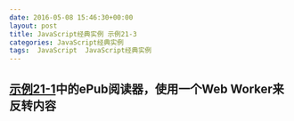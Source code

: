 ```yaml
---
date: 2016-05-08 15:46:30+00:00
layout: post
title: JavaScript经典实例 示例21-3
categories: JavaScript经典实例
tags:  JavaScript  JavaScript经典实例
---
```

[示例21-1](http://lovechina.xyz/JavaScript%E7%BB%8F%E5%85%B8%E5%AE%9E%E4%BE%8BExample21-1/)中的ePub阅读器，使用一个Web Worker来反转内容
----------------

<html>
    <head>
        <title>ePub Reader</title>
        <meta charset="utf-8" />
        <style>
            #result
            {
                width: 500px;
                margin: 30px;
            }
            
        </style>
        <script>
            
            window.onload = function() {
                var inputElement = document.getElementById('file');
                
                inputElement.addEventListener('change', handleFiles, false);
            }
            
            function handleFiles() {
                var fileList = this.files,
                    reader = new FileReader();
                    
                reader.onload = loadFile;
                reader.readAsText(fileList[0]);
            }
            
            function loadFile() {
                
                // 查找文档的body部分
                var parser = new DOMParser(),
                    xml = parser.parseFromString(this.result,'text/xml'),
                    content = xml.getElementsByTagName('body');
                
                // 如果找到，提取body元素的innerHTML
                if (content.length > 0) {
                    var ct = content[0].innerHTML,
                        ctarray = ct.split(' '),
                        worker = new Worker('reverse.js');
                        
                    worker.onmessage = receiveResult;
                    worker.postMessage(ctarray);
                }
            
            }
            
            function receiveResult(event) {
                document.getElementById('result').innerHTML = event.data;
            }
        </script>
    </head>
    <body>
        <form>
            <label for="file">File:</label> <input type="file" id="file" /><br />
        </form>
        <div id="result"></div>
    </body>
</html>

源码如下：

{% highlight html linenos %}
<!DOCTYPE html>
<html>
    <head>
        <title>ePub Reader</title>
        <meta charset="utf-8" />
        <style>
            #result
            {
                width: 500px;
                margin: 30px;
            }
            
        </style>
        <script>
            
            window.onload = function() {
                var inputElement = document.getElementById('file');
                
                inputElement.addEventListener('change', handleFiles, false);
            }
            
            function handleFiles() {
                var fileList = this.files,
                    reader = new FileReader();
                    
                reader.onload = loadFile;
                reader.readAsText(fileList[0]);
            }
            
            function loadFile() {
                
                // 查找文档的body部分
                var parser = new DOMParser(),
                    xml = parser.parseFromString(this.result,'text/xml'),
                    content = xml.getElementsByTagName('body');
                
                // 如果找到，提取body元素的innerHTML
                if (content.length > 0) {
                    var ct = content[0].innerHTML,
                        ctarray = ct.split(' '),
                        worker = new Worker('reverse.js');
                        
                    worker.onmessage = receiveResult;
                    worker.postMessage(ctarray);
                }
            
            }
            
            function receiveResult(event) {
                document.getElementById('result').innerHTML = event.data;
            }
        </script>
    </head>
    <body>
        <form>
            <label for="file">File:</label> <input type="file" id="file" /><br />
        </form>
        <div id="result"></div>
    </body>
</html>
{% endhighlight %}
